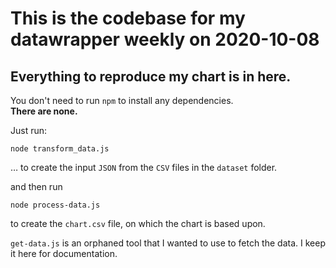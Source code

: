 # This is the codebase for my datawrapper weekly on 2020-10-08

## Everything to reproduce my chart is in here.

You don't need to run `npm` to install any dependencies.  
**There are none.**

Just run:

```
node transform_data.js
```

… to create the input `JSON` from the `CSV` files in the `dataset` folder.

and then run

```
node process-data.js
```

to create the `chart.csv` file, on which the chart is based upon.


`get-data.js` is an orphaned tool that I wanted to use to fetch the data. I keep it here for documentation.
